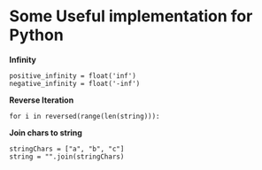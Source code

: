 <h1>Some Useful implementation for Python</h1>

**Infinity**
```
positive_infinity = float('inf')
negative_infinity = float('-inf')
```

**Reverse Iteration**

	for i in reversed(range(len(string))):
	
**Join chars to string**

	stringChars = ["a", "b", "c"]
	string = "".join(stringChars)
